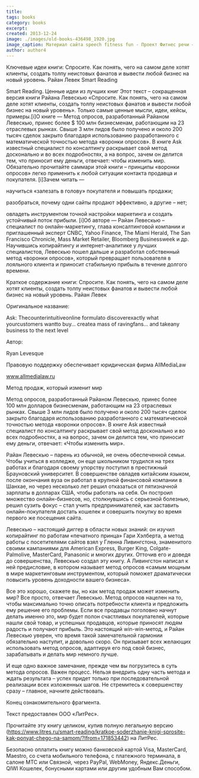 ```yaml
---
title: 
tags: books
category: books
excerpt: 
created: 2013-12-24
image: ./images/old-books-436498_1920.jpg
image_caption: Материал сайта speech fitness fun - Проект Фитнес речи — часть движения за свободные Программы Обучения для Публичных Выступлений
author: author4
---
```

 
 
 
Ключевые идеи книги: Спросите. Как понять, чего на самом деле хотят
клиенты, создать толпу неистовых фанатов и вывести любой бизнес на новый
уровень. Райан Левек Smart Reading

Smart Reading. Ценные идеи из лучших книг Этот текст – сокращенная
версия книги Райана Левескью «Спросите. Как понять, чего на самом деле
хотят клиенты, создать толпу неистовых фанатов и вывести любой бизнес на
новый уровень». Только самые ценные мысли, идеи, кейсы, примеры.\[i\]О
книге —  Метод опросов, разработанный Райаном Левескью, принес более
\$ 100 млн бизнесменам, работающим на 23 отраслевых рынках. Свыше 3 млн
лидов было получено и около 200 тысяч сделок закрыто благодаря
использованию разработанного с математической точностью метода «воронки
опросов». В книге Ask известный специалист по консалтингу раскрывает
свой метод досконально и во всех подробностях, а на вопрос, зачем он
делится тем, что приносит ему деньги, отвечает: чтобы изменить мир.
Обязательно прочитайте саммари этой книги – принципы «воронки опросов»
легко применить к любой ситуации контакта продавца и покупателя.
\[i\]Зачем читать —  

научиться «залезать в голову» покупателя и
повышать продажи; 

разобраться, почему одни сайты продают эффективно, а
другие – нет; 

овладеть инструментом точной настройки маркетинга и
создать устойчивый поток прибыли. \[i\]Об авторе —  Райан Левескью –
специалист по онлайн-маркетингу, глава консалтинговой компании и
приглашенный эксперт CNBC, Yahoo Finance, The Miami Herald, The San
Francisco Chronicle, Mass Market Retailer, Bloomberg Businessweek и др.
Научившись копирайтингу и интернет-аналитике у лучших специалистов,
Левескью пошел дальше и разработал собственный метод «воронки опросов»,
который превращает пользователя в лояльного клиента и приносит
стабильную прибыль в течение долгого времени.

Краткое содержание книги: Спросите. Как понять, чего на самом деле хотят
клиенты, создать толпу неистовых фанатов и вывести любой бизнес на новый
уровень. Райан Левек

Оригинальное название:

Ask: Thecounterintuitiveonline formulato discoverexactly what
yourcustomers wantto buy… createa mass of ravingfans… and takeany
business to the next level

Автор:

Ryan Levesque

Правовую поддержку обеспечивает юридическая фирма AllMediaLaw

www.allmedialaw.ru

Метод продаж, который изменит мир

Метод опросов, разработанный Райаном Левескью, принес более 100 млн
долларов бизнесменам, работающим на 23 отраслевых рынках. Свыше 3 млн
лидов было получено и около 200 тысяч сделок закрыто благодаря
использованию разработанного с математической точностью метода «воронки
опросов». В книге Ask известный специалист по консалтингу раскрывает
свой метод досконально и во всех подробностях, а на вопрос, зачем он
делится тем, что приносит ему деньги, отвечает: «Чтобы изменить мир».

Райан Левескью – парень из обычной, не очень обеспеченной семьи. Чтобы
учиться в колледже, он еще школьником трудился на трех работах и
благодаря своему упорству поступил в престижный Брауновский университет.
В совершенстве овладев китайским языком, после окончания вуза он работал
в крупной финансовой компании в Шанхае, но через несколько лет решил
отказаться от пятизначной зарплаты в долларах США, чтобы работать на
себя. Он построил множество онлайн-бизнесов, но, столкнувшись с
серьезной болезнью, решил сузить фокус – стал учить предпринимателей,
как заставить онлайн-покупателя достать кошелек и совершить покупку во
время первого же посещения сайта.

Левескью – настоящий диггер в области новых знаний: он изучил
копирайтинг по работам «печатного принца» Гари Хэлберта, а метод работы
с посетителями сайтов взял у Гленна Ливингстона, знаменитого своими
кампаниями для American Express, Burger King, Colgate-Palmolive,
MasterCard, Panasonic и многих других. Отточив его и доведя до
совершенства, Левескью создал эту книгу. А Ливингстон написал к ней
предисловие, в котором называет метод опросов «самым мощным в мире
маркетинговым инструментом, который поможет драматически повысить
уровень доходности вашего бизнеса».

Все это хорошо, скажете вы, но как метод продаж может изменить мир? Все
просто, отвечает Левескью. Метод опросов нацелен на то, чтобы
максимально точно описать потребности клиента и предложить ему решение
его проблемы. Если все продавцы поголовно начнут делать именно это, мир
будет полон счастливых покупателей, которые нашли свой товар, и успешных
продавцов, которые приносят людям радость и получают прибыль. Это
настоящий win-win-метод, и Райан Левескью уверен, что время такой
замечательной гармонии обязательно наступит, и довольно скоро. Он
призывает всех желающих использовать метод опросов, адаптируя его под
свой бизнес, зарабатывать и делать мир немного лучше.

И еще одно важное замечание, прежде чем вы погрузитесь в суть метода
опросов. Важен процесс. Нельзя внедрить одну часть метода и ждать
результата – успех придет только при последовательной реализации всех
изложенных шагов. Не стремитесь к совершенству сразу – главное, начните
действовать.

Конец ознакомительного фрагмента.

Текст предоставлен ООО «ЛитРес».

Прочитайте эту книгу целиком, купив полную легальную версию
(https://www.litres.ru/smart-reading/kratkoe-soderzhanie-knigi-sprosite-kak-ponyat-chego-na-samom/?lfrom=171853442)
на ЛитРес.

Безопасно оплатить книгу можно банковской картой Visa, MasterCard,
Maestro, со счета мобильного телефона, с платежного терминала, в салоне
МТС или Связной, через PayPal, WebMoney, Яндекс.Деньги, QIWI Кошелек,
бонусными картами или другим удобным Вам способом.
